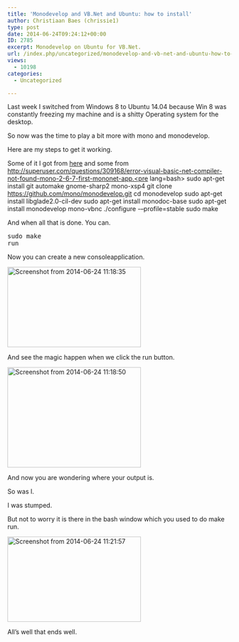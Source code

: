 ```yaml
---
title: 'Monodevelop and VB.Net and Ubuntu: how to install'
author: Christiaan Baes (chrissie1)
type: post
date: 2014-06-24T09:24:12+00:00
ID: 2785
excerpt: Monodevelop on Ubuntu for VB.Net.
url: /index.php/uncategorized/monodevelop-and-vb-net-and-ubuntu-how-to-install/
views:
  - 10198
categories:
  - Uncategorized

---
```

Last week I switched from Windows 8 to Ubuntu 14.04 because Win 8 was constantly freezing my machine and is a shitty Operating system for the desktop. 

So now was the time to play a bit more with mono and monodevelop. 

Here are my steps to get it working.

Some of it I got from [here][1] and some from http://superuser.com/questions/309168/error-visual-basic-net-compiler-not-found-mono-2-6-7-first-mononet-app.<pre lang=bash> sudo apt-get install git automake gnome-sharp2 mono-xsp4 git clone https://github.com/mono/monodevelop.git cd monodevelop sudo apt-get install libglade2.0-cil-dev sudo apt-get install monodoc-base sudo apt-get install monodevelop mono-vbnc ./configure -–profile=stable sudo make </pre> 

And when all that is done. You can.<pre lang=bash>sudo make run</pre> 

Now you can create a new consoleapplication.

[<img src="https://lessthandot.z19.web.core.windows.net/wp-content/uploads/2014/06/Screenshot-from-2014-06-24-111835-300x180.png" alt="Screenshot from 2014-06-24 11:18:35" width="300" height="180" class="alignnone size-medium wp-image-2787" srcset="https://lessthandot.z19.web.core.windows.net/wp-content/uploads/2014/06/Screenshot-from-2014-06-24-111835-300x180.png 300w, https://lessthandot.z19.web.core.windows.net/wp-content/uploads/2014/06/Screenshot-from-2014-06-24-111835.png 930w" sizes="(max-width: 300px) 100vw, 300px" />][2]

And see the magic happen when we click the run button.

[<img src="https://lessthandot.z19.web.core.windows.net/wp-content/uploads/2014/06/Screenshot-from-2014-06-24-111850-300x225.png" alt="Screenshot from 2014-06-24 11:18:50" width="300" height="225" class="alignnone size-medium wp-image-2786" srcset="https://lessthandot.z19.web.core.windows.net/wp-content/uploads/2014/06/Screenshot-from-2014-06-24-111850-300x225.png 300w, https://lessthandot.z19.web.core.windows.net/wp-content/uploads/2014/06/Screenshot-from-2014-06-24-111850.png 1000w" sizes="(max-width: 300px) 100vw, 300px" />][3]
  
And now you are wondering where your output is.
  
So was I.
  
I was stumped.
  
But not to worry it is there in the bash window which you used to do make run.

[<img src="https://lessthandot.z19.web.core.windows.net/wp-content/uploads/2014/06/Screenshot-from-2014-06-24-112157-300x191.png" alt="Screenshot from 2014-06-24 11:21:57" width="300" height="191" class="alignnone size-medium wp-image-2788" srcset="https://lessthandot.z19.web.core.windows.net/wp-content/uploads/2014/06/Screenshot-from-2014-06-24-112157-300x191.png 300w, https://lessthandot.z19.web.core.windows.net/wp-content/uploads/2014/06/Screenshot-from-2014-06-24-112157.png 562w" sizes="(max-width: 300px) 100vw, 300px" />][4]

All&#8217;s well that ends well.

 [1]: http://anangbakti.wordpress.com/2014/05/16/install-monodevelop-5-1-on-fresh-ubuntu-14-04-lts-64bit/
 [2]: https://lessthandot.z19.web.core.windows.net/wp-content/uploads/2014/06/Screenshot-from-2014-06-24-111835.png
 [3]: https://lessthandot.z19.web.core.windows.net/wp-content/uploads/2014/06/Screenshot-from-2014-06-24-111850.png
 [4]: https://lessthandot.z19.web.core.windows.net/wp-content/uploads/2014/06/Screenshot-from-2014-06-24-112157.png